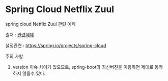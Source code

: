 # Spring Cloud Netflix Zuul 

spring cloud Netflix Zuul 관련 예제



출처 : [관련예제](https://mr-spock.tistory.com/45?category=794235)

설정관련 : https://spring.io/projects/spring-cloud

주의 사항
1. version 이슈 차이가 있으므로, spring-boot의 최신버젼을 이용하면 제대로 동작하지 않을수 있다.